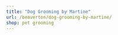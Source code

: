 ```yaml
---
title: "Dog Grooming by Martine"
url: /beaverton/dog-grooming-by-martine/
shop: pet grooming
---
```

